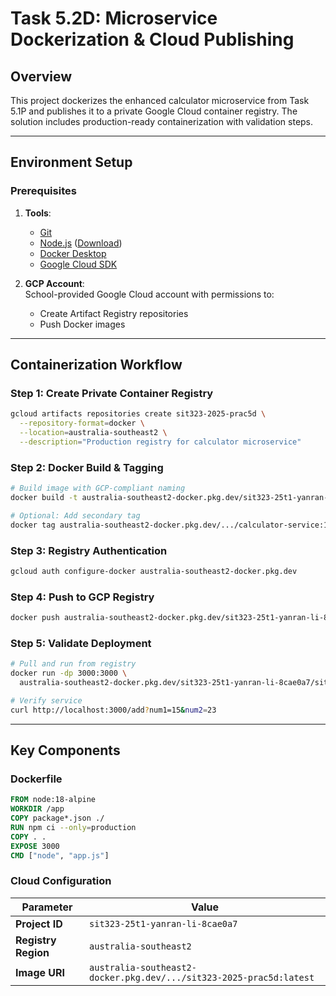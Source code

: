 # Task 5.2D: Microservice Dockerization & Cloud Publishing

## Overview
This project dockerizes the enhanced calculator microservice from Task 5.1P and publishes it to a private Google Cloud container registry. The solution includes production-ready containerization with validation steps.

---

## Environment Setup
### Prerequisites
1. **Tools**:
   - [Git](https://git-scm.com/)
   - [Node.js](v18+) ([Download](https://nodejs.org/en/download/))
   - [Docker Desktop](https://www.docker.com/products/docker-desktop/)
   - [Google Cloud SDK](https://cloud.google.com/sdk/docs/install)

2. **GCP Account**:  
   School-provided Google Cloud account with permissions to:
   - Create Artifact Registry repositories
   - Push Docker images

---

## Containerization Workflow
### Step 1: Create Private Container Registry
```bash
gcloud artifacts repositories create sit323-2025-prac5d \
  --repository-format=docker \
  --location=australia-southeast2 \
  --description="Production registry for calculator microservice"
```

### Step 2: Docker Build & Tagging
```bash
# Build image with GCP-compliant naming
docker build -t australia-southeast2-docker.pkg.dev/sit323-25t1-yanran-li-8cae0a7/sit323-2025-prac5d/sit323-2025-prac5d:latest

# Optional: Add secondary tag
docker tag australia-southeast2-docker.pkg.dev/.../calculator-service:1.0.0 calculator:latest
```

### Step 3: Registry Authentication
```bash
gcloud auth configure-docker australia-southeast2-docker.pkg.dev
```

### Step 4: Push to GCP Registry
```bash
docker push australia-southeast2-docker.pkg.dev/sit323-25t1-yanran-li-8cae0a7/sit323-2025-prac5d/sit323-2025-prac5d:latest
```

### Step 5: Validate Deployment
```bash
# Pull and run from registry
docker run -dp 3000:3000 \
  australia-southeast2-docker.pkg.dev/sit323-25t1-yanran-li-8cae0a7/sit323-2025-prac5d/sit323-2025-prac5d:latest

# Verify service
curl http://localhost:3000/add?num1=15&num2=23
```

---

## Key Components
### Dockerfile
```dockerfile
FROM node:18-alpine
WORKDIR /app
COPY package*.json ./
RUN npm ci --only=production
COPY . .
EXPOSE 3000
CMD ["node", "app.js"]
```

### Cloud Configuration
| Parameter               | Value                                  |
|-------------------------|----------------------------------------|
| **Project ID**          | `sit323-25t1-yanran-li-8cae0a7`        |
| **Registry Region**     | `australia-southeast2`                 |
| **Image URI**           | `australia-southeast2-docker.pkg.dev/.../sit323-2025-prac5d:latest` |
